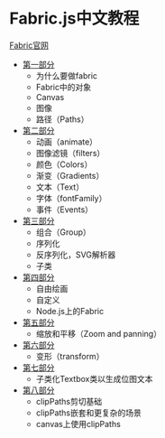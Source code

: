 # Fabric.js中文教程

[Fabric官网](http://fabricjs.com/articles/)

- [第一部分](./part-1.md)
  - 为什么要做fabric
  - Fabric中的对象
  - Canvas
  - 图像
  - 路径（Paths）
- [第二部分](./part-2.md)
  - 动画（animate）
  - 图像滤镜（filters）
  - 颜色（Colors）
  - 渐变（Gradients）
  - 文本（Text）
  - 字体（fontFamily）
  - 事件（Events）
- [第三部分](./part-3.md)
  - 组合（Group）
  - 序列化
  - 反序列化，SVG解析器
  - 子类
- [第四部分](./part-4.md)
  - 自由绘画
  - 自定义
  - Node.js上的Fabric
- [第五部分](./part-5.md)
  - 缩放和平移（Zoom and panning）
- [第六部分](./part-6.md)
  - 变形（transform）
- [第七部分](./part-7.md)
  - 子类化Textbox类以生成位图文本
- [第八部分](./part-8.md)
  - clipPaths剪切基础
  - clipPaths嵌套和更复杂的场景
  - canvas上使用clipPaths